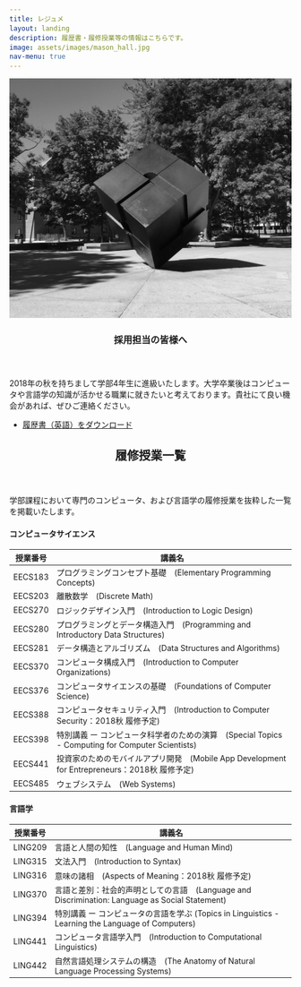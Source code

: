 ```yaml
---
title: レジュメ
layout: landing
description: 履歴書・履修授業等の情報はこちらです。
image: assets/images/mason_hall.jpg
nav-menu: true
---
```


<!-- Main -->
<div id="main">

<!-- Two -->
<section id="two" class="spotlights">
	<section>
		<a href="generic.html" class="image">
			<img src="../assets/images/cube_bw.jpg" alt="" data-position="center center" />
		</a>
		<div class="content">
			<div class="inner">
				<header class="major">
					<h3>採用担当の皆様へ</h3>
				</header>
				<p>2018年の秋を持ちまして学部4年生に進級いたします。大学卒業後はコンピュータや言語学の知識が活かせる職業に就きたいと考えております。貴社にて良い機会があれば、ぜひご連絡ください。</p>
				<ul class="actions">
					<li><a href="../assets/documents/Shuta_Suzuki_Resume.pdf" target="_blank" class="button">履歴書（英語）をダウンロード</a></li>
				</ul>
			</div>
		</div>
	</section>
</section>

<!-- Three -->
<section id="three">
	<div class="inner">
		<header class="major">
			<h2>履修授業一覧</h2>
		</header>
		<p>学部課程において専門のコンピュータ、および言語学の履修授業を抜粋した一覧を掲載いたします。</p>
        <h4>コンピュータサイエンス</h4>
        <div class="table-wrapper">
            <table>
                <thead>
                    <tr>
                        <th>授業番号</th>
                        <th>講義名</th>
                    </tr>
                </thead>
                <tbody>
                    <tr>
                        <td>EECS183</td>
                        <td>プログラミングコンセプト基礎　(Elementary Programming Concepts)</td>
                    </tr>
                    <tr>
                        <td>EECS203</td>
                        <td>離散数学　(Discrete Math)</td>
                    </tr>
                    <tr>
                        <td>EECS270</td>
                        <td>ロジックデザイン入門　(Introduction to Logic Design)</td>
                    </tr>
                    <tr>
                        <td>EECS280</td>
                        <td>プログラミングとデータ構造入門　(Programming and Introductory Data Structures)</td>
                    </tr>
                    <tr>
                        <td>EECS281</td>
                        <td>データ構造とアルゴリズム　(Data Structures and Algorithms)</td>
                    </tr>
                    <tr>
                        <td>EECS370</td>
                        <td>コンピュータ構成入門　(Introduction to Computer Organizations)</td>
                    </tr>
                    <tr>
                        <td>EECS376</td>
                        <td>コンピュータサイエンスの基礎　(Foundations of Computer Science)</td>
                    </tr>
                    <tr>
                        <td>EECS388</td>
                        <td>コンピュータセキュリティ入門　(Introduction to Computer Security：2018秋 履修予定)</td>
                    </tr>
                    <tr>
                        <td>EECS398</td>
                        <td>特別講義 ー コンピュータ科学者のための演算　(Special Topics - Computing for Computer Scientists)</td>
                    </tr>
                    <tr>
                        <td>EECS441</td>
                        <td>投資家のためのモバイルアプリ開発　(Mobile App Development for Entrepreneurs：2018秋 履修予定)</td>
                    </tr>
                    <tr>
                        <td>EECS485</td>
                        <td>ウェブシステム　(Web Systems)</td>
                    </tr>
                </tbody>
            </table>
        </div>
        <h4>言語学</h4>
        <div class="table-wrapper">
            <table>
                <thead>
                    <tr>
                        <th>授業番号</th>
                        <th>講義名</th>
                    </tr>
                </thead>
                <tbody>
                    <tr>
                        <td>LING209</td>
                        <td>言語と人間の知性　(Language and Human Mind)</td>
                    </tr>
                    <tr>
                        <td>LING315</td>
                        <td>文法入門　(Introduction to Syntax)</td>
                    </tr>
                    <tr>
                        <td>LING316</td>
                        <td>意味の諸相　(Aspects of Meaning：2018秋 履修予定)</td>
                    </tr>
                    <tr>
                        <td>LING370</td>
                        <td>言語と差別：社会的声明としての言語　(Language and Discrimination: Language as Social Statement)</td>
                    </tr>
                    <tr>
                        <td>LING394</td>
                        <td>特別講義 ー コンピュータの言語を学ぶ (Topics in Linguistics - Learning the Language of Computers)</td>
                    </tr>
                    <tr>
                        <td>LING441</td>
                        <td>コンピュータ言語学入門　(Introduction to Computational Linguistics)</td>
                    </tr>
                    <tr>
                        <td>LING442</td>
                        <td>自然言語処理システムの構造　(The Anatomy of Natural Language Processing Systems)</td>
                    </tr>
                </tbody>
            </table>
        </div>
	</div>
</section>

</div>

